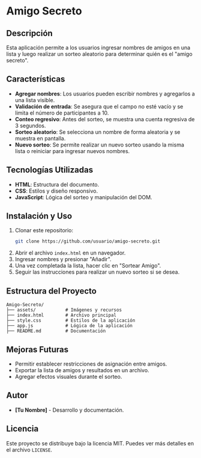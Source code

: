 # Amigo Secreto

## Descripción
Esta aplicación permite a los usuarios ingresar nombres de amigos en una lista y luego realizar un sorteo aleatorio para determinar quién es el "amigo secreto".

## Características
- **Agregar nombres**: Los usuarios pueden escribir nombres y agregarlos a una lista visible.
- **Validación de entrada**: Se asegura que el campo no esté vacío y se limita el número de participantes a 10.
- **Conteo regresivo**: Antes del sorteo, se muestra una cuenta regresiva de 3 segundos.
- **Sorteo aleatorio**: Se selecciona un nombre de forma aleatoria y se muestra en pantalla.
- **Nuevo sorteo**: Se permite realizar un nuevo sorteo usando la misma lista o reiniciar para ingresar nuevos nombres.

## Tecnologías Utilizadas
- **HTML**: Estructura del documento.
- **CSS**: Estilos y diseño responsivo.
- **JavaScript**: Lógica del sorteo y manipulación del DOM.

## Instalación y Uso
1. Clonar este repositorio:
   ```sh
   git clone https://github.com/usuario/amigo-secreto.git
   ```
2. Abrir el archivo `index.html` en un navegador.
3. Ingresar nombres y presionar "Añadir".
4. Una vez completada la lista, hacer clic en "Sortear Amigo".
5. Seguir las instrucciones para realizar un nuevo sorteo si se desea.

## Estructura del Proyecto
```
Amigo-Secreto/
├── assets/           # Imágenes y recursos
├── index.html        # Archivo principal
├── style.css         # Estilos de la aplicación
├── app.js            # Lógica de la aplicación
├── README.md         # Documentación
```

## Mejoras Futuras
- Permitir establecer restricciones de asignación entre amigos.
- Exportar la lista de amigos y resultados en un archivo.
- Agregar efectos visuales durante el sorteo.

## Autor
- **[Tu Nombre]** - Desarrollo y documentación.

## Licencia
Este proyecto se distribuye bajo la licencia MIT. Puedes ver más detalles en el archivo `LICENSE`.
